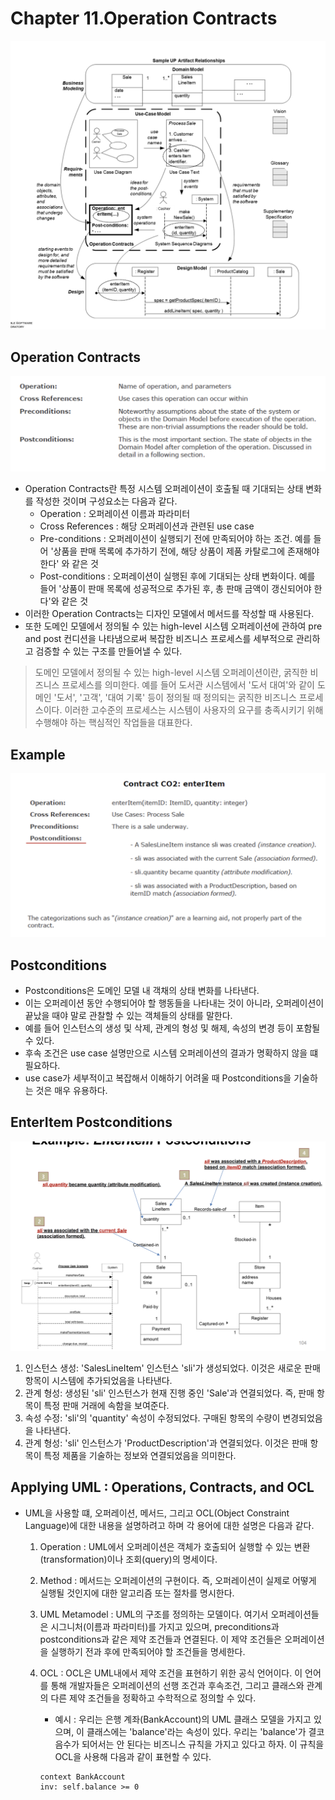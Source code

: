 # Chapter 11.Operation Contracts

<img src="./img/11-1.png">


## Operation Contracts

<img src="./img/11-2.png">

- Operation Contracts란 특정 시스템 오퍼레이션이 호출될 때 기대되는 상태 변화를 작성한 것이며 구성요소는 다음과 같다.
  - Operation : 오퍼레이션 이름과 파라미터
  - Cross References : 해당 오퍼레이션과 관련된 use case
  - Pre-conditions : 오퍼레이션이 실행되기 전에 만족되어야 하는 조건. 예를 들어 '상품을 판매 목록에 추가하기 전에, 해당 상품이 제품 카탈로그에 존재해야한다' 와 같은 것
  - Post-conditions : 오퍼레이션이 실행된 후에 기대되는 상태 변화이다. 예를 들어 '상품이 판매 목록에 성공적으로 추가된 후, 총 판매 금액이 갱신되어야 한다'와 같은 것
- 이러한 Operation Contracts는 디자인 모델에서 메서드를 작성할 때 사용된다.
- 또한 도메인 모델에서 정의될 수 있는 high-level 시스템 오퍼레이션에 관하여 pre and post 컨디션을 나타냄으로써 복잡한 비즈니스 프로세스를 세부적으로 관리하고 검증할 수 있는 구조를 만들어낼 수 있다.

> 도메인 모델에서 정의될 수 있는 high-level 시스템 오퍼레이션이란, 굵직한 비즈니스 프로세스를 의미한다. 예를 들어 도서관 시스템에서 '도서 대여'와 같이 도메인 '도서', '고객', '대여 기록' 등이 정의될 때 정의되는 굵직한 비즈니스 프로세스이다. 이러한 고수준의 프로세스는 시스템이 사용자의 요구를 충족시키기 위해 수행해야 하는 핵심적인 작업들을 대표한다.


## Example

<img src="./img/11-3.png">


## Postconditions
- Postconditions은 도메인 모델 내 객채의 상태 변화를 나타낸다.
- 이는 오퍼레이션 동안 수행되어야 할 행동들을 나타내는 것이 아니라, 오퍼레이션이 끝났을 때야 말로 관찰할 수 있는 객체들의 상태를 말한다.
- 예를 들어 인스턴스의 생성 및 삭제, 관계의 형성 및 해제, 속성의 변경 등이 포함될 수 있다.
- 후속 조건은 use case 설명만으로 시스템 오퍼레이션의 결과가 명확하지 않을 떄 필요하다.
- use case가 세부적이고 복잡해서 이해하기 어려울 때 Postconditions을 기술하는 것은 매우 유용하다.


## EnterItem Postconditions

<img src="./img/11-4.png">

1. 인스턴스 생성: 'SalesLineItem' 인스턴스 'sli'가 생성되었다. 이것은 새로운 판매 항목이 시스템에 추가되었음을 나타낸다.
2. 관계 형성: 생성된 'sli' 인스턴스가 현재 진행 중인 'Sale'과 연결되었다. 즉, 판매 항목이 특정 판매 거래에 속함을 보여준다.
3. 속성 수정: 'sli'의 'quantity' 속성이 수정되었다. 구매된 항목의 수량이 변경되었음을 나타낸다.
4. 관계 형성: 'sli' 인스턴스가 'ProductDescription'과 연결되었다. 이것은 판매 항목이 특정 제품을 기술하는 정보와 연결되었음을 의미한다.



## Applying UML : Operations, Contracts, and OCL

- UML을 사용할 떄, 오퍼레이션, 메서드, 그리고 OCL(Object Constraint Language)에 대한 내용을 설명하려고 하며 각 용어에 대한 설명은 다음과 같다.

  1. Operation : UML에서 오퍼레이션은 객체가 호출되어 실행할 수 있는 변환(transformation)이나 조회(query)의 명세이다.

  2. Method : 메서드는 오퍼레이션의 구현이다. 즉, 오퍼레이션이 실제로 어떻게 실행될 것인지에 대한 알고리즘 또는 절차를 명시한다.

  3. UML Metamodel : UML의 구조를 정의하는 모델이다. 여기서 오퍼레이션들은 시그니처(이름과 파라미터)를 가지고 있으며, preconditions과 postconditions과 같은 제약 조건들과 연결된다. 이 제약 조건들은 오퍼레이션을 실행하기 전과 후에 만족되어야 할 조건들을 명세한다.

  4. OCL : OCL은 UML내에서 제약 조건을 표현하기 위한 공식 언어이다. 이 언어를 통해 개발자들은 오퍼레이션의 선행 조건과 후속조건, 그리고 클래스와 관계의 다른 제약 조건들을 정확하고 수학적으로 정의할 수 있다.
     - 예시 : 우리는 은행 계좌(BankAccount)의 UML 클래스 모델을 가지고 있으며, 이 클래스에는 'balance'라는 속성이 있다. 우리는 'balance'가 결코 음수가 되어서는 안 된다는 비즈니스 규칙을 가지고 있다고 하자. 이 규칙을 OCL을 사용해 다음과 같이 표현할 수 있다.

      ```ocl
      context BankAccount
      inv: self.balance >= 0
      ```
